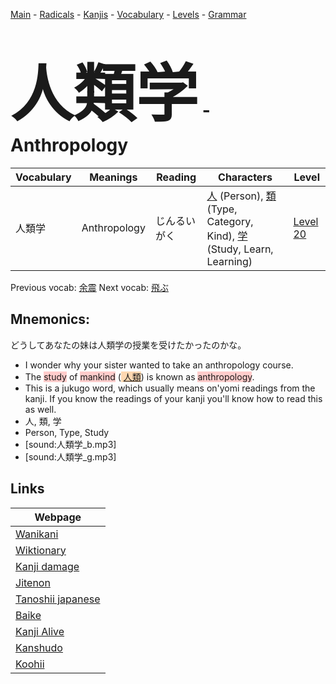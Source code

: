 <style> bigfont {font-size: 100px}</style>
[Main](../README.md) -
[Radicals](../radicals.md) -
[Kanjis](../kanjis.md) -
[Vocabulary](../vocabulary.md) -
[Levels](../levels.md) -
[Grammar](../grammar.md)
# <bigfont> 人類学</bigfont> - Anthropology 

| Vocabulary | Meanings | Reading | Characters | Level |
| --- | --- | --- | --- | --- |
| 人類学 | Anthropology | じんるいがく |  [人](../kanjis/人.md) (Person), [類](../kanjis/類.md) (Type, Category, Kind), [学](../kanjis/学.md) (Study, Learn, Learning) | [Level 20](../levels/wk_level20.md) |

Previous vocab: [余震](余震.md) Next vocab: [飛ぶ](飛ぶ.md) 

## Mnemonics:
どうしてあなたの妹は人類学の授業を受けたかったのかな。
* I wonder why your sister wanted to take an anthropology course.
* The <span style="background-color:#ffcccb"> study</span> of <span style="background-color:#ffcccb"> mankind</span> (<span style="background-color:#fed8b1"> [人類](https://jisho.org/search/人類)</span>) is known as <span style="background-color:#ffcccb"> anthropology</span>.
* This is a jukugo word, which usually means on'yomi readings from the kanji. If you know the readings of your kanji you'll know how to read this as well.
* 人, 類, 学
* Person, Type, Study
* [sound:人類学_b.mp3]
* [sound:人類学_g.mp3]


## Links 

| Webpage |
| --- |
| [Wanikani          ](https://www.wanikani.com/kanji/人類学) |
| [Wiktionary        ](https://en.wiktionary.org/wiki/人類学) |
| [Kanji damage      ](http://www.kanjidamage.com/kanji/search?utf8=✓&q=人類学) |
| [Jitenon           ](https://jitenon.com/kanji/人類学) |
| [Tanoshii japanese ](https://www.tanoshiijapanese.com/dictionary/kanji.cfm?k=人類学) |
| [Baike             ](https://baike.baidu.com/item/人類学) |
| [Kanji Alive       ](https://app.kanjialive.com/人類学) |
| [Kanshudo          ](https://www.kanshudo.com/searchmn?q=人類学) |
| [Koohii            ](https://kanji.koohii.com/study/kanji/人類学) |
